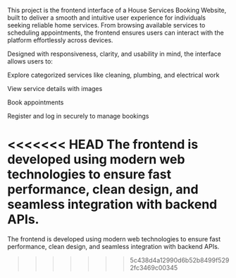 This project is the frontend interface of a House Services Booking Website, built to deliver a smooth and intuitive user experience for individuals seeking reliable home services. From browsing available services to scheduling appointments, the frontend ensures users can interact with the platform effortlessly across devices.

Designed with responsiveness, clarity, and usability in mind, the interface allows users to:
 
Explore categorized services like cleaning, plumbing, and electrical work

View service details with images

Book appointments 

Register and log in securely to manage bookings

<<<<<<< HEAD
The frontend is developed using modern web technologies to ensure fast performance, clean design, and seamless integration with backend APIs.
=======
The frontend is developed using modern web technologies to ensure fast performance, clean design, and seamless integration with backend APIs.
>>>>>>> 5c438d4a12990d6b52b8499f5292fc3469c00345
